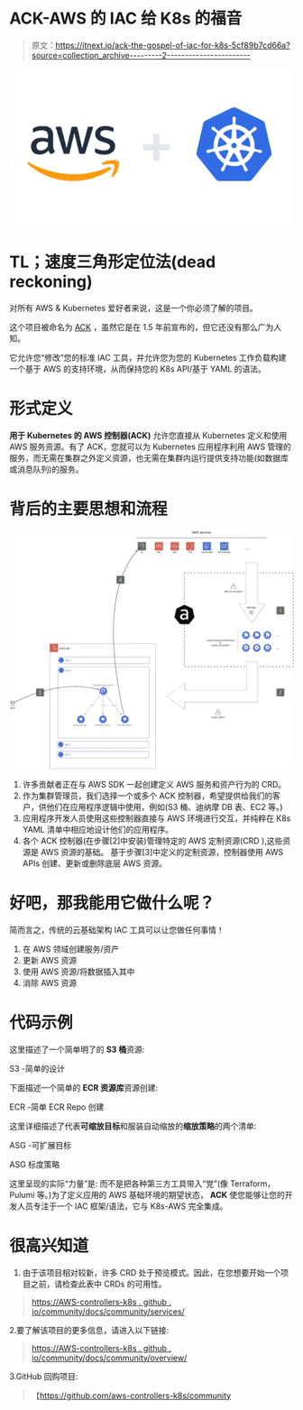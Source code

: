 # ACK-AWS 的 IAC 给 K8s 的福音

> 原文：<https://itnext.io/ack-the-gospel-of-iac-for-k8s-5cf89b7cd66a?source=collection_archive---------2----------------------->

![](img/a8b94cdd610ab1241eedf4089b79c9f3.png)

# TL；速度三角形定位法(dead reckoning)

对所有 AWS & Kubernetes 爱好者来说，这是一个你必须了解的项目。

这个项目被命名为 [ACK](https://aws-controllers-k8s.github.io/community/docs/community/overview/) ，虽然它是在 1.5 年前宣布的，但它还没有那么广为人知。

它允许您“修改”您的标准 IAC 工具，并允许您为您的 Kubernetes 工作负载构建一个基于 AWS 的支持环境，从而保持您的 K8s API/基于 YAML 的语法。

# 形式定义

**用于 Kubernetes 的 AWS 控制器(ACK)** 允许您直接从 Kubernetes 定义和使用 AWS 服务资源。有了 ACK，您就可以为 Kubernetes 应用程序利用 AWS 管理的服务，而无需在集群之外定义资源，也无需在集群内运行提供支持功能(如数据库或消息队列)的服务。

# 背后的主要思想和流程

![](img/90b5ae5494b86ae7ad68cab507d6ebad.png)

1.  许多贡献者正在与 AWS SDK 一起创建定义 AWS 服务和资产行为的 CRD。
2.  作为集群管理员，我们选择一个或多个 ACK 控制器，希望提供给我们的客户，供他们在应用程序逻辑中使用，例如(S3 桶、迪纳摩 DB 表、EC2 等。)
3.  应用程序开发人员使用这些控制器直接与 AWS 环境进行交互，并纯粹在 K8s YAML 清单中相应地设计他们的应用程序。
4.  各个 ACK 控制器(在步骤[2]中安装)管理特定的 AWS 定制资源(CRD ),这些资源是 AWS 资源的基础。
    基于步骤[3]中定义的定制资源，控制器使用 AWS APIs 创建、更新或删除底层 AWS 资源。

# 好吧，那我能用它做什么呢？

简而言之，传统的云基础架构 IAC 工具可以让您做任何事情！

1.  在 AWS 领域创建服务/资产
2.  更新 AWS 资源
3.  使用 AWS 资源/将数据插入其中
4.  消除 AWS 资源

# 代码示例

这里描述了一个简单明了的 **S3 桶**资源:

S3 -简单的设计

下面描述一个简单的 **ECR 资源库**资源创建:

ECR -简单 ECR Repo 创建

这里详细描述了代表**可缩放目标**和服装自动缩放的**缩放策略**的两个清单:

ASG -可扩展目标

ASG 标度策略

这里呈现的实际“力量”是:
而不是把各种第三方工具带入“党”(像 Terraform，Pulumi 等。)为了定义应用的 AWS 基础环境的期望状态，
**ACK** 使您能够让您的开发人员专注于一个 IAC 框架/语法，它与 K8s-AWS 完全集成。

# 很高兴知道

1.  由于该项目相对较新，许多 CRD 处于预览模式。因此，在您想要开始一个项目之前，请检查此表中 CRDs 的可用性。

> [https://AWS-controllers-k8s . github . io/community/docs/community/services/](https://aws-controllers-k8s.github.io/community/docs/community/services/)

2.要了解该项目的更多信息，请进入以下链接:

> [https://AWS-controllers-k8s . github . io/community/docs/community/overview/](https://aws-controllers-k8s.github.io/community/docs/community/overview/)

3.GitHub 回购项目:

> 【https://github.com/aws-controllers-k8s/community 